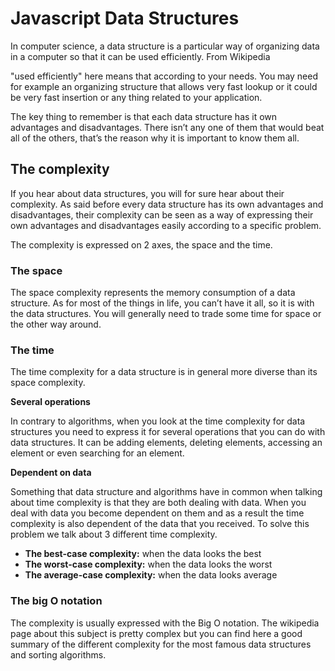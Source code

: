 # Javascript Data Structures

In computer science, a data structure is a particular way of organizing data in a computer so that it can be used efficiently. From Wikipedia

"used efficiently" here means that according to your needs. You may need for example an organizing structure that allows very fast lookup or it could be very fast insertion or any thing related to your application.

The key thing to remember is that each data structure has it own advantages and disadvantages. There isn’t any one of them that would beat all of the others, that’s the reason why it is important to know them all.

## The complexity

If you hear about data structures, you will for sure hear about their complexity. As said before every data structure has its own advantages and disadvantages, their complexity can be seen as a way of expressing their own advantages and disadvantages easily according to a specific problem.

The complexity is expressed on 2 axes, the space and the time.

### The space

The space complexity represents the memory consumption of a data structure. As for most of the things in life, you can’t have it all, so it is with the data structures. You will generally need to trade some time for space or the other way around.

### The time

The time complexity for a data structure is in general more diverse than its space complexity.

**Several operations**

In contrary to algorithms, when you look at the time complexity for data structures you need to express it for several operations that you can do with data structures. It can be adding elements, deleting elements, accessing an element or even searching for an element.

**Dependent on data**

Something that data structure and algorithms have in common when talking about time complexity is that they are both dealing with data. When you deal with data you become dependent on them and as a result the time complexity is also dependent of the data that you received. To solve this problem we talk about 3 different time complexity.

* **The best-case complexity:** when the data looks the best
* **The worst-case complexity:** when the data looks the worst
* **The average-case complexity:** when the data looks average

### The big O notation

The complexity is usually expressed with the Big O notation. The wikipedia page about this subject is pretty complex but you can find here a good summary of the different complexity for the most famous data structures and sorting algorithms.
